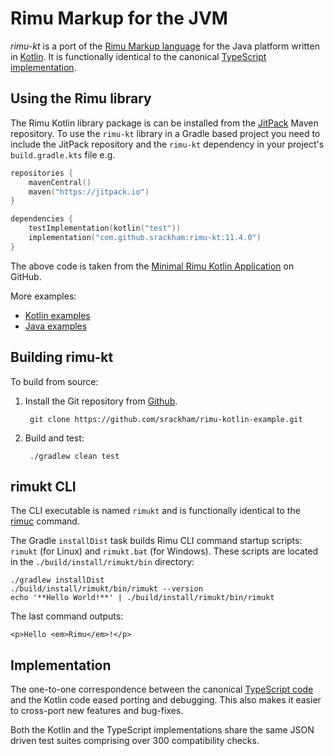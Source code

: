 # Rimu Markup for the JVM

_rimu-kt_ is a port of the [Rimu Markup
language](https://srackham.github.io/rimu/) for the Java platform written in
[Kotlin](https://kotlinlang.org/). It is functionally identical to the canonical
[TypeScript implementation](https://github.com/srackham/rimu).

## Using the Rimu library
The Rimu Kotlin library package is can be installed from the
[JitPack](https://jitpack.io/#srackham/rimu-kt) Maven repository.
To use the `rimu-kt` library in a Gradle based project you need to
include the JitPack repository and the `rimu-kt` dependency in your project's
`build.gradle.kts` file e.g.

``` kotlin
repositories {
    mavenCentral()
    maven("https://jitpack.io")
}

dependencies {
    testImplementation(kotlin("test"))
    implementation("com.github.srackham:rimu-kt:11.4.0")
}
```
The above code is taken from the [Minimal Rimu Kotlin
Application](https://github.com/srackham/rimu-kotlin-example) on GitHub.

More examples:

- [Kotlin examples](https://github.com/srackham/rimu-kt/blob/master/src/test/kotlin/KotlinExamplesTest.kt)
- [Java examples](https://github.com/srackham/rimu-kt/blob/master/src/test/java/JavaExamplesTest.java)


## Building rimu-kt
To build from source:

1. Install the Git repository from [Github](https://github.com/srackham/rimu-kt).

        git clone https://github.com/srackham/rimu-kotlin-example.git

2. Build and test:

        ./gradlew clean test

## rimukt CLI
The CLI executable is named `rimukt` and is functionally identical to the
[rimuc](https://srackham.github.io/rimu/reference.html#rimuc-command)
command.

The Gradle `installDist` task builds Rimu CLI command startup scripts: `rimukt`
(for Linux) and `rimukt.bat` (for Windows). These scripts are located in the
`./build/install/rimukt/bin` directory:

    ./gradlew installDist
    ./build/install/rimukt/bin/rimukt --version
    echo '**Hello World!**' | ./build/install/rimukt/bin/rimukt

The last command outputs:

    <p>Hello <em>Rimu</em>!</p>

## Implementation
The one-to-one correspondence between the canonical
[TypeScript code](https://github.com/srackham/rimu) and the Kotlin
code eased porting and debugging.  This also makes it easier to
cross-port new features and bug-fixes.

Both the Kotlin and the TypeScript implementations share the same JSON
driven test suites comprising over 300 compatibility checks.
